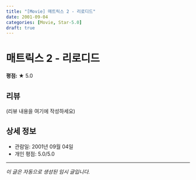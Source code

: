 ```yaml
---
title: "[Movie] 매트릭스 2 - 리로디드"
date: 2001-09-04
categories: [Movie, Star-5.0]
draft: true
---
```


# 매트릭스 2 - 리로디드

**평점:** ★ 5.0

## 리뷰

(리뷰 내용을 여기에 작성하세요)

## 상세 정보

- 관람일: 2001년 09월 04일
- 개인 평점: 5.0/5.0

---

*이 글은 자동으로 생성된 임시 글입니다.*
